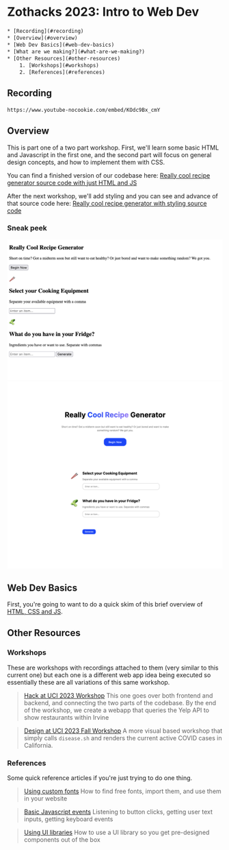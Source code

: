 # Zothacks 2023: Intro to Web Dev

```table-of-contents
* [Recording](#recording)
* [Overview](#overview)
* [Web Dev Basics](#web-dev-basics)
* [What are we making?](#what-are-we-making?)
* [Other Resources](#other-resources)
    1. [Workshops](#workshops)
    2. [References](#references)

```

## Recording

```video
https://www.youtube-nocookie.com/embed/KOdc9Bx_cmY
```

## Overview

This is part one of a two part workshop. First, we'll learn some basic HTML and Javascript in the first one, and the second part will focus on general design concepts, and how to implement them with CSS.

You can find a finished version of our codebase here: [Really cool recipe generator source code with just HTML and JS](https://github.com/ryqndev/learn-ryqn-dev/tree/main/src/content/tutorial/webapp-demos/zothacks-web-dev-2023/docs)

After the next workshop, we'll add styling and you can see and advance of that source code here: [Really cool recipe generator with styling source code](https://github.com/ryqndev/learn-ryqn-dev/tree/main/src/content/tutorial/webapp-demos/zothacks-web-design-2023/docs)

### Sneak peek

![Recipe app without styling](./assets/recipe-app-without-styling.png)
![Recipe app with styling](./assets/recipe-app-styled.png)

## Web Dev Basics

First, you're going to want to do a quick skim of this brief overview of [HTML, CSS and JS](../../../article/intro-to-web-dev/).

## Other Resources

### Workshops

These are workshops with recordings attached to them (very similar to this current one) but each one is a different web app idea being executed so essentially these are all variations of this same workshop.

> [Hack at UCI 2023 Workshop](../hack-at-uci-2023)
> This one goes over both frontend and backend, and connecting the two parts of the codebase. By the end of the workshop, we create a webapp that queries the Yelp API to show restaurants within Irvine

> [Design at UCI 2023 Fall Workshop](../design-at-uci-fall-23)
> A more visual based workshop that simply calls `disease.sh` and renders the current active COVID cases in California.

### References

Some quick reference articles if you're just trying to do one thing.

> [Using custom fonts](../../../article/how-to-use-fonts)
> How to find free fonts, import them, and use them in your website

> [Basic Javascript events](../../../tutorial/web-dev/fundamentals/events)
> Listening to button clicks, getting user text inputs, getting keyboard events

> [Using UI libraries](../../../article/using-web-ui-libraries)
> How to use a UI library so you get pre-designed components out of the box
